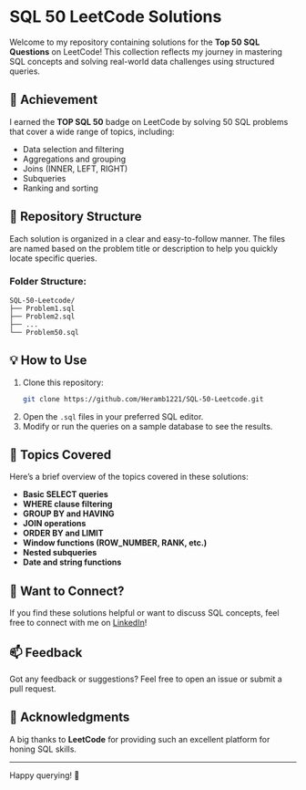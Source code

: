 # SQL 50 LeetCode Solutions

Welcome to my repository containing solutions for the **Top 50 SQL Questions** on LeetCode! This collection reflects my journey in mastering SQL concepts and solving real-world data challenges using structured queries.

## 🏅 Achievement
I earned the **TOP SQL 50** badge on LeetCode by solving 50 SQL problems that cover a wide range of topics, including:
- Data selection and filtering
- Aggregations and grouping
- Joins (INNER, LEFT, RIGHT)
- Subqueries
- Ranking and sorting

## 🚀 Repository Structure
Each solution is organized in a clear and easy-to-follow manner. The files are named based on the problem title or description to help you quickly locate specific queries.

### Folder Structure:
```
SQL-50-Leetcode/
├── Problem1.sql
├── Problem2.sql
├── ...
└── Problem50.sql
```

## 💡 How to Use
1. Clone this repository:
   ```bash
   git clone https://github.com/Heramb1221/SQL-50-Leetcode.git
   ```
2. Open the `.sql` files in your preferred SQL editor.
3. Modify or run the queries on a sample database to see the results.

## 📝 Topics Covered
Here’s a brief overview of the topics covered in these solutions:
- **Basic SELECT queries**
- **WHERE clause filtering**
- **GROUP BY and HAVING**
- **JOIN operations**
- **ORDER BY and LIMIT**
- **Window functions (ROW_NUMBER, RANK, etc.)**
- **Nested subqueries**
- **Date and string functions**

## 🌟 Want to Connect?
If you find these solutions helpful or want to discuss SQL concepts, feel free to connect with me on [LinkedIn](www.linkedin.com/in/heramb-chaudhari)!

## 📫 Feedback
Got any feedback or suggestions? Feel free to open an issue or submit a pull request.

## 🙌 Acknowledgments
A big thanks to **LeetCode** for providing such an excellent platform for honing SQL skills.

---
Happy querying! 🧠

